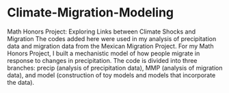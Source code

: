 # Climate-Migration-Modeling
Math Honors Project: Exploring Links between Climate Shocks and Migration
The codes added here were used in my analysis of precipitation data and migration data from the Mexican Migration Project.  For my Math Honors Project, I built a mechanistic model of how people migrate in response to changes in precipitation.  The code is divided into three branches: precip (analysis of precipitation data), MMP (analysis of migration data), and model (construction of toy models and models that incorporate the data).
